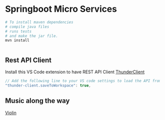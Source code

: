 # Springboot Micro Services


```bash
# To install maven dependencies 
# compile java files 
# runs tests 
# and make the jar file.
mvn install 



```



## Rest API Client
Install this VS Code extension to have REST API Client [ThunderClient](https://marketplace.visualstudio.com/items?itemName=rangav.vscode-thunder-client)

```javascript
// Add the following line to your VS code settings to load the API from workspace
"thunder-client.saveToWorkspace": true,
```


## Music along the way
[Violin](https://youtu.be/_R9gVc9ggZg)
